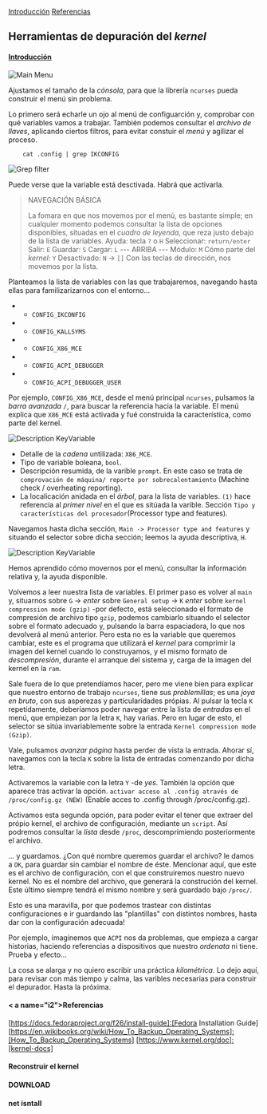 [Introducción](#i1)
[Referencias](#i2)

## Herramientas de depuración del _kernel_ ##

#### [Introducción](i1) ####

![Main Menu](images/Blog/nCurserMenu.png "nCursesMenu")

Ajustamos el tamaño de la _cónsola_, para que la librería `ncurses` pueda construir el menú sin problema.

Lo primero será echarle un ojo al menú de configuarción y, comprobar con qué variables vamos a trabajar. También podemos consultar el _archivo de llaves_, aplicando ciertos filtros, para evitar constuir el _menú_ y agilizar el proceso.

		cat .config | grep IKCONFIG

![Grep filter](images/Blog/checkVar.png "bashShell")
		
Puede verse que la variable está desctivada. Habrá que activarla. 

> NAVEGACIÓN BÁSICA
> 
> La fomara en que nos movemos por el menú, es bastante simple; en cualquier momento podemos consultar la lista de opciones disponibles, situadas en el _cuadro de leyenda_, que reza justo debajo de la lista de variables.
> Ayuda: tecla `?` o `H`
> Seleccionar: `return/enter`
> Salir: `E`
> Guardar: `S`
> Cargar: `L`
> --- ARRIBA ---
> Módulo: `M` 
> Cómo parte del _kernel_: `Y`
> Desactivado: `N` -> `[]`
> Con las teclas de dirección, nos movemos por la lista.

Planteamos la lista de variables con las que trabajaremos, navegando hasta ellas para familizarizarnos con el entorno...

* - `CONFIG_IKCONFIG`
* - `CONFIG_KALLSYMS`
* - `CONFIG_X86_MCE`
* - `CONFIG_ACPI_DEBUGGER`
* - `CONFIG_ACPI_DEBUGGER_USER`

Por ejemplo, `CONFIG_X86_MCE`, desde el menú principal `ncurses`, pulsamos la _barra avanzada_ `/`, para buscar la referencia hacia la variable. El menú explica que `X86_MCE` está activada y fué construida la característica, como parte del kernel.

![Description KeyVariable](images/Blog/x86_mce.png "nCursesMenu")

- Detalle de la _cadena_ untilizada: `X86_MCE`.
- Tipo de variable boleana, `bool`.
- Descripción resumida, de la varible `prompt`. En este caso se trata de `comprovación de máquina/ reporte por sobrecalentamiento` (Machine check / overheating reporting).
- La localicación anidada en el _árbol_, para la lista de variables. `(1)` hace referencia al _primer nivel_ en el que es sitúada la varible. Sección `Tipo y características del procesador`(Processor type and features).

Navegamos hasta dicha sección, `Main -> Processor type and features` y situando el selector sobre dicha sección; leemos la ayuda descriptiva, `H`.

![Description KeyVariable](images/Blog/x86_mceHelp.png "nCursesMenu")

Hemos aprendido cómo movernos por el menú, consultar la información relativa y, la ayuda disponible.

Volvemos a leer nuestra lista de variables. El primer paso es volver al `main` y, situarnos sobre `G` -> _enter_ sobre `General setup` -> `K` _enter_ sobre `kernel compression mode (gzip)` -por defecto, está seleccionado el formato de compresión de archivo tipo `gzip`, podemos cambiarlo situando el selector sobre el formato adecuado y, pulsando la barra espaciadora, lo que nos devolverá al menú anterior. Pero esta no es la variable que queremos cambiar, este es el programa que utilizará el _kernel_ para comprimir la imagen del kernel cuando lo construyamos, y el mismo formato de _descompresión_, durante el arranque del sistema y, carga de la imagen del kernel en la `ram`.

Sale fuera de lo que pretendíamos hacer, pero me viene bien para explicar que nuestro entorno de trabajo `ncurses`, tiene sus _problemillas_; es una _joya en bruto_, con sus asperezas y particularidades própias. Al pulsar la tecla `K` repetídamente, deberíamos poder navegar entre la lista de _entradas_ en el menú, que empiezan por la letra `K`, hay varias. Pero en lugar de esto, el selector se sitúa invariablemente sobre la entrada `Kernel compression mode (Gzip)`.

Vale, pulsamos _avanzar página_ hasta perder de vista la entrada. Ahorar sí, navegamos con la tecla `K` sobre la lista de entradas comenzando por dicha letra.

Activaremos la variable con la letra `Y` -de _yes_. También la opción que aparece tras activar la opción. `activar acceso al .config através de /proc/config.gz (NEW)` (Enable acces to .config through /proc/config.gz).

Activamos esta segunda opción, para poder evitar el tener que extraer del própio kernel, el archivo de configuración, mediante un `script`. Así podremos consultar la _lista_ desde `/proc`, descomprimiendo posteriormente el archivo.

... y guardamos. ¿Con qué nombre queremos guardar el archivo? le damos a `OK`, para guardar sin cambiar el nombre de éste. Mencionar aquí, que este es el archivo de configuración, con el que construiremos nuestro nuevo kernel. No es el nombre del archivo, que generará la construción del kernel. Este último siempre tendrá el mismo nombre y será guardado bajo `/proc/`. 

Esto es una maravilla, por que podemos trastear con distintas configuraciones e ir guardando las "plantillas" con distintos nombres, hasta dar con la configuración adecuada!

Por ejemplo, imaginemos que `ACPI` nos da problemas, que empieza a cargar historias, haciendo referencias a dispositivos que nuestro _ordenata_ ni tiene. Prueba y efecto...

La cosa se alarga y no quiero escribir una práctica _kilométrica_. Lo dejo aquí, para revisar con más tiempo y calma, las varibles necesarias para construir el depurador. Hasta la próxima.

#### < a name="i2">Referencias</a> ####

[https://docs.fedoraproject.org/f26/install-guide]:[Fedora Installation Guide]
[https://en.wikibooks.org/wiki/How_To_Backup_Operating_Systems]:[How_To_Backup_Operating_Systems]
[https://www.kernel.org/doc]:[kernel-docs]
#### Reconstruir el kernel
[https://boot.fedoraproject.org/downloads]:[Reconstruir?]
#### DOWNLOAD
[https://dl.fedoraproject.org/pub/alt/bfo/bfo.iso]:[Downloads]
#### net isntall
[http://ipxe.org]:[Net-install]
